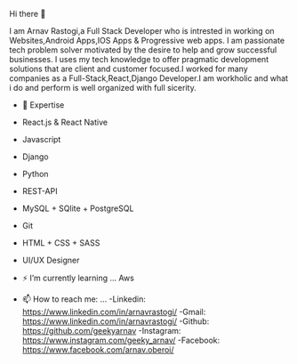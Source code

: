 Hi there 👋

I am Arnav Rastogi,a Full Stack Developer who is intrested in working on Websites,Android Apps,IOS Apps & Progressive web apps.
I am passionate tech problem solver motivated by the desire to help and grow successful businesses. I uses my tech knowledge to offer pragmatic development solutions that are client and customer focused.I worked for many companies as a Full-Stack,React,Django Developer.I am workholic and what i do and perform is well organized with full sicerity. 


- 🔭 Expertise
- React.js & React Native
- Javascript
- Django
- Python
- REST-API
- MySQL + SQlite + PostgreSQL
- Git
- HTML + CSS + SASS 
- UI/UX Designer

- ⚡ I’m currently learning ...
Aws

- 📫 How to reach me: ...
-Linkedin: https://www.linkedin.com/in/arnavrastogi/ 
-Gmail: https://www.linkedin.com/in/arnavrastogi/
-Github: https://github.com/geekyarnav
-Instagram: https://www.instagram.com/geeky_arnav/
-Facebook: https://www.facebook.com/arnav.oberoi/
